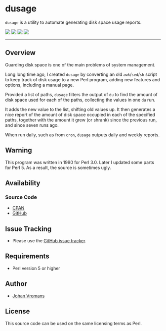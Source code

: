 # dusage

`dusage` is a utility to automate generating disk space usage reports.

![](https://img.shields.io/badge/Written%20in-Perl-brightgreen)
![](https://img.shields.io/badge/-Linux-red)
![](https://img.shields.io/badge/-MacOS-red)
![](https://img.shields.io/badge/License-Artistic%202.0-blue)

------

## Overview

Guarding disk space is one of the main problems of system management.

Long long time ago, I created `dusage` by converting an old
`awk`/`sed`/`sh` script to keep track of disk usage to a new Perl
program, adding new features and options, including a manual page.

Provided a list of paths, `dusage` filters the output of `du` to find
the amount of disk space used for each of the paths, collecting the
values in one `du` run.

It adds the new value to the list, shifting old values up. It then
generates a nice report of the amount of disk space occupied in each
of the specified paths, together with the amount it grew (or shrank)
since the previous run, and since seven runs ago.

When run daily, such as from `cron`, `dusage` outputs daily and weekly
reports.

## Warning

This program was written in 1990 for Perl 3.0. Later I updated some
parts for Perl 5. As a result, the source is sometimes ugly.

## Availability

### Source Code

* [CPAN](https://metacpan.org/pod/App::Dusage)
* [GitHub](https://github.com/sciurius/dusage)

## Issue Tracking

* Please use the [GitHub issue tracker](https://github.com/sciurius/dusage/issues).

## Requirements

* Perl version 5 or higher

## Author

* [Johan Vromans](https://johan.vromans.org/)

## License

This source code can be used on the same licensing terms as Perl.

